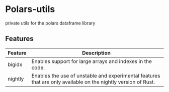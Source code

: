 # Polars-utils

private utils for the polars dataframe library

## Features

| Feature | Description                                                                                                   |
| ------- | ------------------------------------------------------------------------------------------------------------- |
| bigidx  | Enables support for large arrays and indexes in the code.                                                     |
| nightly | Enables the use of unstable and experimental features that are only available on the nightly version of Rust. |
